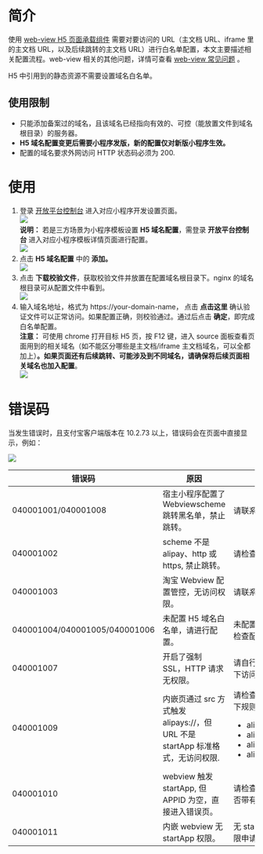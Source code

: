 # 简介

使用 [web-view H5 页面承载组件](https://opendocs.alipay.com/mini/component/web-view) 需要对要访问的 URL（主文档 URL、iframe 里的主文档 URL，以及后续跳转的主文档 URL）进行白名单配置，本文主要描述相关配置流程。web-view 相关的其他问题，详情可查看 [web-view 常见问题](https://opendocs.alipay.com/mini/component/mg7rvg) 。

H5 中引用到的静态资源不需要设置域名白名单。

## 使用限制

- 只能添加备案过的域名，且该域名已经指向有效的、可控（能放置文件到域名根目录）的服务器。
- **H5 域名配置变更后需要小程序发版，新的配置仅对新版小程序生效。**
- 配置的域名要求外网访问 HTTP 状态码必须为 200.

# 使用

1. 登录 [开放平台控制台](https://openhome.alipay.com/platform/developerIndex.htm) 进入对应小程序开发设置页面。<br />![](https://cdn.nlark.com/yuque/0/2022/png/179989/1649384849344-ca07c786-1cf2-41d3-8b72-d6d387185c29.png)<br />**说明：** 若是三方场景为小程序模板设置 **H5 域名配置**，需登录 **开放平台控制台** 进入对应小程序模板详情页面进行配置。<br />![](https://cdn.nlark.com/yuque/0/2022/png/179989/1649384792781-ab41a6f7-5ed6-4824-8527-27c26c9bc327.png)<br />
1. 点击 **H5 域名配置** 中的 **添加。**<br />![](https://cdn.nlark.com/yuque/0/2022/png/179989/1649384798024-5d5f3ad7-f636-4b7a-85d8-7ded5adf5b21.png)
1. 点击 **下载校验文件**，获取校验文件并放置在配置域名根目录下。nginx 的域名根目录可从配置文件中看到。<br />![](https://gw.alipayobjects.com/zos/skylark-tools/public/files/b9934c7290d57fb8cadf4a993867dd3b.png#align=left&display=inline&height=160&margin=%5Bobject%20Object%5D&originHeight=166&originWidth=772&status=done&style=none&width=746)<br />
1. 输入域名地址，格式为 https://your-domain-name， 点击 **点击这里** 确认验证文件可以正常访问。如果配置正确，则校验通过。通过后点击 **确定**，即完成白名单配置。 <br />**注意：** 可使用 chrome 打开目标 H5 页，按 F12 键，进入 source 面板查看页面用到的相关域名（如不能区分哪些是主文档/iframe 主文档域名，可以全都加上）**。如果页面还有后续跳转、可能涉及到不同域名，请确保将后续页面相关域名也加入配置**。 <br />![](https://gw.alipayobjects.com/zos/skylark-tools/public/files/90ed12f210a4c29f96181d4e4a8fa48a.png#align=left&display=inline&height=101&margin=%5Bobject%20Object%5D&originHeight=202&originWidth=396&status=done&style=none&width=198)

# 错误码

当发生错误时，且支付宝客户端版本在 10.2.73 以上，错误码会在页面中直接显示，例如：

![](https://gw.alipayobjects.com/mdn/rms_aba389/afts/img/A*LCmEQr_VaiAAAAAAAAAAAAAAARQnAQ)

| **错误码** | **原因** | **解决方案** |
| --- | --- | --- |
| 040001001/040001008 | 宿主小程序配置了 Webviewscheme 跳转黑名单，禁止跳转。 | 请联系支付宝技术支持解决 |
| 040001002 | scheme 不是 alipay、http 或 https, 禁止跳转。 | 请检查 URL scheme 是否符合规范 |
| 040001003 | 淘宝 Webview 配置管控，无访问权限。 | 请联系淘宝业务人员申请权限 |
| 040001004/040001005/040001006 | 未配置 H5 域名白名单，请进行配置。 | 未配置 H5 白名单，请进行配置或检查配置文件是否生效。 |
| 040001007 | 开启了强制 SSL，HTTP 请求无权限。 | 请自行规避在开启强制 SSL 的情况下访问 HHTP 请求 |
| 040001009 | 内嵌页通过 src 方式触发 alipays://，但 URL 不是 startApp 标准格式，无访问权限. | 请检查请求的 URL 开头是否符合以下规则：<br /><ul><li>alipays://platformapi/startapp</li><li>alipay://platformapi/startapp</li><li>alipays://platformapi/startApp</li><li>alipay://platformapi/startApp</li></ul> |
| 040001010 | webview 触发 startApp, 但 APPID 为空，直接进入错误页。 | 请检查触发 startApp 的 URL 中是否带有小程序 APPID。 |
| 040001011 | 内嵌 webview 无 startApp 权限。 | 无 startAppJSAPI 权限，请进行权限申请。 |
